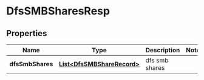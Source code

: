 # DfsSMBSharesResp

## Properties
Name | Type | Description | Notes
------------ | ------------- | ------------- | -------------
**dfsSmbShares** | [**List&lt;DfsSMBShareRecord&gt;**](DfsSMBShareRecord.md) | dfs smb shares | 
